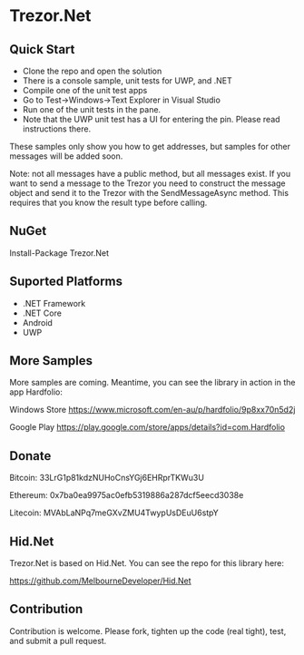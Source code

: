# Trezor.Net

## Quick Start

- Clone the repo and open the solution
- There is a console sample, unit tests for UWP, and .NET
- Compile one of the unit test apps
- Go to Test->Windows->Text Explorer in Visual Studio
- Run one of the unit tests in the pane.
- Note that the UWP unit test has a UI for entering the pin. Please read instructions there. 

These samples only show you how to get addresses, but samples for other messages will be added soon.

Note: not all messages have a public method, but all messages exist. If you want to send a message to the Trezor you need to construct the message object and send it to the Trezor with the SendMessageAsync method. This requires that you know the result type before calling.

## NuGet

Install-Package Trezor.Net

## Suported Platforms

- .NET Framework
- .NET Core
- Android
- UWP 

## More Samples

More samples are coming. Meantime, you can see the library in action in the app Hardfolio:

Windows Store
https://www.microsoft.com/en-au/p/hardfolio/9p8xx70n5d2j

Google Play
https://play.google.com/store/apps/details?id=com.Hardfolio

## Donate

Bitcoin: 33LrG1p81kdzNUHoCnsYGj6EHRprTKWu3U

Ethereum: 0x7ba0ea9975ac0efb5319886a287dcf5eecd3038e

Litecoin: MVAbLaNPq7meGXvZMU4TwypUsDEuU6stpY

## Hid.Net

Trezor.Net is based on Hid.Net. You can see the repo for this library here:

https://github.com/MelbourneDeveloper/Hid.Net

## Contribution

Contribution is welcome. Please fork, tighten up the code (real tight), test, and submit a pull request.


